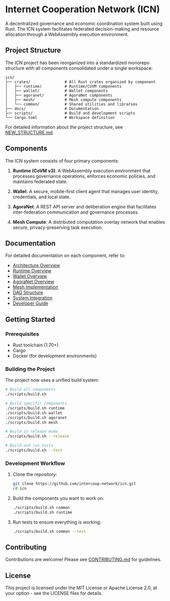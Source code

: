 # Internet Cooperation Network (ICN)

A decentralized governance and economic coordination system built using Rust. The ICN system facilitates federated decision-making and resource allocation through a WebAssembly execution environment.

## Project Structure

The ICN project has been reorganized into a standardized monorepo structure with all components consolidated under a single workspace:

```
icn/
├── crates/               # All Rust crates organized by component
│   ├── runtime/          # Runtime/CoVM components
│   ├── wallet/           # Wallet components
│   ├── agoranet/         # AgoraNet components
│   ├── mesh/             # Mesh compute components
│   └── common/           # Shared utilities and libraries
├── docs/                 # Documentation
├── scripts/              # Build and development scripts
└── Cargo.toml            # Workspace definition
```

For detailed information about the project structure, see [NEW_STRUCTURE.md](docs/NEW_STRUCTURE.md).

## Components

The ICN system consists of four primary components:

1. **Runtime (CoVM v3)**: A WebAssembly execution environment that processes governance operations, enforces economic policies, and maintains federated state.

2. **Wallet**: A secure, mobile-first client agent that manages user identity, credentials, and local state.

3. **AgoraNet**: A REST API server and deliberation engine that facilitates inter-federation communication and governance processes.

4. **Mesh Compute**: A distributed computation overlay network that enables secure, privacy-preserving task execution.

## Documentation

For detailed documentation on each component, refer to:

- [Architecture Overview](docs/ARCHITECTURE.md)
- [Runtime Overview](docs/RUNTIME_OVERVIEW.md)
- [Wallet Overview](docs/WALLET_OVERVIEW.md)
- [AgoraNet Overview](docs/NETWORKING.md)
- [Mesh Implementation](docs/MESH_IMPLEMENTATION.md)
- [DAG Structure](docs/DAG_STRUCTURE.md)
- [System Integration](CONSOLIDATED_SYSTEM_INTEGRATION.md)
- [Developer Guide](CONSOLIDATED_DEVELOPER_GUIDE.md)

## Getting Started

### Prerequisites

- Rust toolchain (1.70+)
- Cargo
- Docker (for development environments)

### Building the Project

The project now uses a unified build system:

```bash
# Build all components
./scripts/build.sh

# Build specific components
./scripts/build.sh runtime
./scripts/build.sh wallet
./scripts/build.sh agoranet
./scripts/build.sh mesh

# Build in release mode
./scripts/build.sh --release

# Build and run tests
./scripts/build.sh --test
```

### Development Workflow

1. Clone the repository:
   ```bash
   git clone https://github.com/intercoop-network/icn.git
   cd icn
   ```

2. Build the components you want to work on:
   ```bash
   ./scripts/build.sh common
   ./scripts/build.sh runtime
   ```

3. Run tests to ensure everything is working:
   ```bash
   ./scripts/build.sh common --test
   ```

## Contributing

Contributions are welcome! Please see [CONTRIBUTING.md](docs/CONTRIBUTING.md) for guidelines.

## License

This project is licensed under the MIT License or Apache License 2.0, at your option - see the LICENSE files for details. 